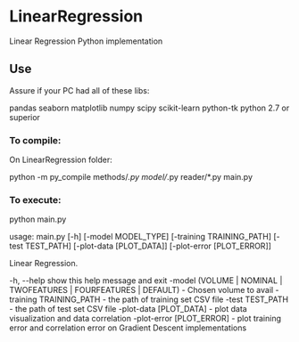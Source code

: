 # LinearRegression
Linear Regression Python implementation

## Use

Assure if your PC had all of these libs:

pandas
seaborn
matplotlib
numpy
scipy
scikit-learn
python-tk
python 2.7 or superior

### To compile:

On LinearRegression folder:

python -m py_compile methods/*.py model/*.py reader/*.py main.py

### To execute:

python main.py

usage: main.py [-h] [-model MODEL_TYPE] [-training TRAINING_PATH]
               [-test TEST_PATH] [-plot-data [PLOT_DATA]]
               [-plot-error [PLOT_ERROR]]

Linear Regression.

  -h, --help            show this help message and exit
  -model (VOLUME | NOMINAL | TWOFEATURES | FOURFEATURES | DEFAULT) - Chosen volume to avail
  -training TRAINING_PATH - the path of training set CSV file
  -test TEST_PATH - the path of test set CSV file
  -plot-data [PLOT_DATA] - plot data visualization and data correlation
  -plot-error [PLOT_ERROR] - plot training error and correlation error on Gradient Descent implementations

